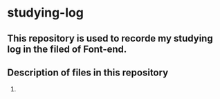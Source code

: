 # studying-log  
## This repository is used to recorde my studying log in the filed of Font-end.  
## Description of files in this repository  
1. 
